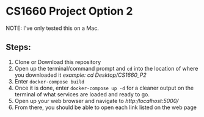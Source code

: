 # CS1660 Project Option 2

NOTE: I've only tested this on a Mac.
## Steps:

1) Clone or Download this repository
2) Open up the terminal/command prompt and `cd` into the location of where you downloaded it _example: cd Desktop/CS1660_P2_
3) Enter `docker-compose build`
4) Once it is done, enter `docker-compose up -d` for a cleaner output on the terminal of what services are loaded and ready to go. 
5) Open up your web browser and navigate to _http:/localhost:5000/_
6) From there, you should be able to open each link listed on the web page
